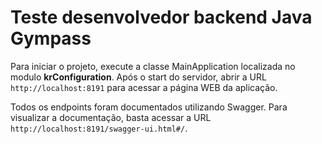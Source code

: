 # Teste desenvolvedor backend Java Gympass

Para iniciar o projeto, execute a classe MainApplication localizada no modulo **krConfiguration**.
Após o start do servidor, abrir a URL `http://localhost:8191` para acessar a página WEB da aplicação.

Todos os endpoints foram documentados utilizando Swagger. Para visualizar a documentação, basta acessar a URL
`http://localhost:8191/swagger-ui.html#/`.
